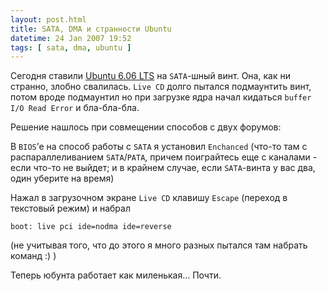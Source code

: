 ```yaml
---
layout: post.html
title: SATA, DMA и странности Ubuntu
datetime: 24 Jan 2007 19:52
tags: [ sata, dma, ubuntu ]
---
```


Сегодня ставили [Ubuntu 6.06 LTS](http://ubuntuguide.org/wiki/Ubuntu:Edgy) на `SATA`-шный винт. Она, как ни странно, злобно свалилась. `Live CD` долго пытался подмаунтить винт, потом вроде подмаунтил но при загрузке ядра начал кидаться `buffer I/O Read Error` и бла-бла-бла.

Решение нашлось при совмещении способов с двух форумов:

В `BIOS`’е на способ работы с `SATA` я установил `Enchanced` (что-то там с распараллеливанием `SATA`/`PATA`, причем поиграйтесь еще с каналами - если что-то не выйдет; и в крайнем случае, если `SATA`-винта у вас два, один уберите на время)

Нажал в загрузочном экране `Live CD` клавишу `Escape` (переход в текстовый режим) и набрал

    boot: live pci ide=nodma ide=reverse

(не учитывая того, что до этого я много разных пытался там набрать команд :) )

Теперь юбунта работает как миленькая… Почти.

